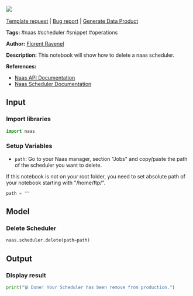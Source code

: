 <a href="https://app.naas.ai/user-redirect/naas/downloader?url=https://raw.githubusercontent.com/jupyter-naas/awesome-notebooks/master/Naas/Naas_Delete_Scheduler.ipynb" target="_parent"><img src="https://naasai-public.s3.eu-west-3.amazonaws.com/open_in_naas.svg"/></a><br><br><a href="https://github.com/jupyter-naas/awesome-notebooks/issues/new?assignees=&labels=&template=template-request.md&title=Tool+-+Action+of+the+notebook+">Template request</a> | <a href="https://github.com/jupyter-naas/awesome-notebooks/issues/new?assignees=&labels=bug&template=bug_report.md&title=Naas+-+Delete+Scheduler:+Error+short+description">Bug report</a> | <a href="https://app.naas.ai/user-redirect/naas/downloader?url=https://raw.githubusercontent.com/jupyter-naas/awesome-notebooks/master/Naas/Naas_Start_data_product.ipynb" target="_parent">Generate Data Product</a>

**Tags:** #naas #scheduler #snippet #operations

**Author:** [Florent Ravenel](https://www.linkedin.com/in/florent-ravenel)

**Description:** This notebook will show how to delete a naas scheduler.

**References:**
- [Naas API Documentation](https://docs.naas.ai/)
- [Naas Scheduler Documentation](https://docs.naas.ai/features/scheduler)

## Input

### Import libraries


```python
import naas
```

### Setup Variables
- `path`: Go to your Naas manager, section "Jobs" and copy/paste the path of the scheduler you want to delete.

If this notebook is not on your root folder, you need to set absolute path of your notebook starting with "/home/ftp/".   


```python
path = ""
```

## Model

### Delete Scheduler


```python
naas.scheduler.delete(path=path)
```

## Output

### Display result


```python
print("🗑 Done! Your Scheduler has been remove from production.")
```

 
